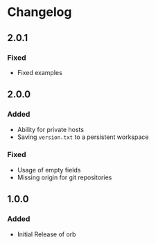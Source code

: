 # Changelog

## 2.0.1
### Fixed
* Fixed examples

## 2.0.0
### Added
* Ability for private hosts
* Saving `version.txt` to a persistent workspace

### Fixed
* Usage of empty fields
* Missing origin for git repositories

## 1.0.0
### Added
 * Initial Release of orb
